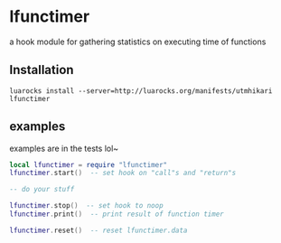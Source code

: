 # lfunctimer

a hook module for gathering statistics on executing time of functions

## Installation

`luarocks install --server=http://luarocks.org/manifests/utmhikari lfunctimer`

## examples

examples are in the tests lol~

```lua
local lfunctimer = require "lfunctimer"
lfunctimer.start()  -- set hook on "call"s and "return"s

-- do your stuff

lfunctimer.stop()  -- set hook to noop
lfunctimer.print()  -- print result of function timer

lfunctimer.reset()  -- reset lfunctimer.data
```
